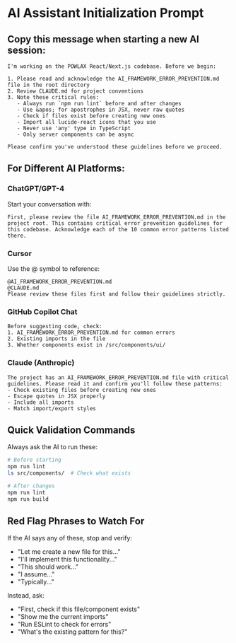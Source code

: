 # AI Assistant Initialization Prompt

## Copy this message when starting a new AI session:

```
I'm working on the POWLAX React/Next.js codebase. Before we begin:

1. Please read and acknowledge the AI_FRAMEWORK_ERROR_PREVENTION.md file in the root directory
2. Review CLAUDE.md for project conventions
3. Note these critical rules:
   - Always run `npm run lint` before and after changes
   - Use &apos; for apostrophes in JSX, never raw quotes
   - Check if files exist before creating new ones
   - Import all lucide-react icons that you use
   - Never use 'any' type in TypeScript
   - Only server components can be async

Please confirm you've understood these guidelines before we proceed.
```

## For Different AI Platforms:

### ChatGPT/GPT-4
Start your conversation with:
```
First, please review the file AI_FRAMEWORK_ERROR_PREVENTION.md in the project root. This contains critical error prevention guidelines for this codebase. Acknowledge each of the 10 common error patterns listed there.
```

### Cursor
Use the @ symbol to reference:
```
@AI_FRAMEWORK_ERROR_PREVENTION.md
@CLAUDE.md
Please review these files first and follow their guidelines strictly.
```

### GitHub Copilot Chat
```
Before suggesting code, check:
1. AI_FRAMEWORK_ERROR_PREVENTION.md for common errors
2. Existing imports in the file
3. Whether components exist in /src/components/ui/
```

### Claude (Anthropic)
```
The project has an AI_FRAMEWORK_ERROR_PREVENTION.md file with critical guidelines. Please read it and confirm you'll follow these patterns:
- Check existing files before creating new ones
- Escape quotes in JSX properly
- Include all imports
- Match import/export styles
```

## Quick Validation Commands

Always ask the AI to run these:
```bash
# Before starting
npm run lint
ls src/components/  # Check what exists

# After changes
npm run lint
npm run build
```

## Red Flag Phrases to Watch For

If the AI says any of these, stop and verify:
- "Let me create a new file for this..."
- "I'll implement this functionality..."
- "This should work..."
- "I assume..."
- "Typically..."

Instead, ask:
- "First, check if this file/component exists"
- "Show me the current imports"
- "Run ESLint to check for errors"
- "What's the existing pattern for this?"